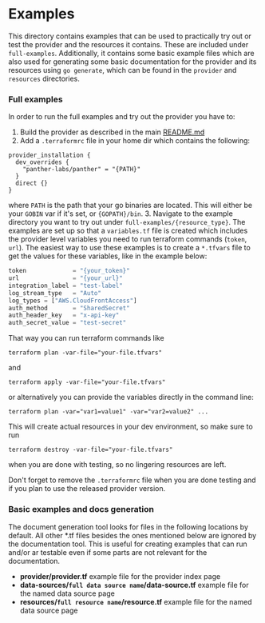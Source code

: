 # Examples

This directory contains examples that can be used to practically try out or test the provider and the resources it contains.
These are included under `full-examples`.
Additionally, it contains some basic example files which are also used for generating some basic documentation for the 
provider and its resources using `go generate`, which can be found in the `provider` and `resources` directories. 

### Full examples

In order to run the full examples and try out the provider you have to:

1. Build the provider as described in the main [README.md](../README.md)
2. Add a `.terraformrc` file in your home dir which contains the following:
```hcl
provider_installation {
  dev_overrides {
    "panther-labs/panther" = "{PATH}"
  }
  direct {}
}
```
where `PATH` is the path that your go binaries are located. This will either be your `GOBIN` var if it's set, or `{GOPATH}/bin`.
3. Navigate to the example directory you want to try out under `full-examples/{resource_type}`. The examples are set up so that a `variables.tf` file is created which
includes the provider level variables you need to run terraform commands (`token`, `url`). The easiest way to use these
examples is to create a `*.tfvars` file to get the values for these variables, like in the example below:
```terraform
token             = "{your_token}"
url               = "{your_url}"
integration_label = "test-label"
log_stream_type   = "Auto"
log_types = ["AWS.CloudFrontAccess"]
auth_method       = "SharedSecret"
auth_header_key   = "x-api-key"
auth_secret_value = "test-secret"
```
That way you can run terraform commands like
```shell
terraform plan -var-file="your-file.tfvars"
```
and
```shell
terraform apply -var-file="your-file.tfvars"
```
or alternatively you can provide the variables directly in the command line:
```shell
terraform plan -var="var1=value1" -var="var2=value2" ...
```

This will create actual resources in your dev environment, so make sure to run
```shell
terraform destroy -var-file="your-file.tfvars"
```
when you are done with testing, so no lingering resources are left.

Don't forget to remove the `.terraformrc` file when you are done testing and if you plan to use the released provider version. 

### Basic examples and docs generation

The document generation tool looks for files in the following locations by default. All other *.tf files besides the ones mentioned
below are ignored by the documentation tool. This is useful for creating examples that can run and/or ar testable even 
if some parts are not relevant for the documentation.

* **provider/provider.tf** example file for the provider index page
* **data-sources/`full data source name`/data-source.tf** example file for the named data source page
* **resources/`full resource name`/resource.tf** example file for the named data source page
